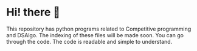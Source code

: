# Hi! there 👋

This repository has python programs related to Competitive programming and DSAlgo. The indexing of these files will be made soon. You can go through the code. The code is readable and simple to understand.
